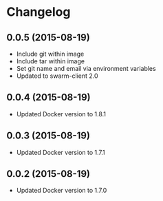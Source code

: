# Changelog

## 0.0.5 (2015-08-19)

- Include git within image
- Include tar within image
- Set git name and email via environment variables
- Updated to swarm-client 2.0

## 0.0.4 (2015-08-19)

- Updated Docker version to 1.8.1

## 0.0.3 (2015-08-19)

- Updated Docker version to 1.7.1

## 0.0.2 (2015-08-19)

- Updated Docker version to 1.7.0
